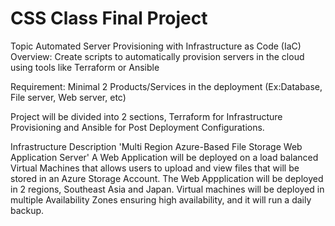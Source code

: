 # CSS Class Final Project
Topic
Automated Server Provisioning with Infrastructure as Code (IaC) Overview: Create scripts to automatically provision servers in the cloud using tools like Terraform or Ansible

Requirement:
Minimal 2 Products/Services in the deployment (Ex:Database, File server, Web server, etc)

Project will be divided into 2 sections, Terraform for Infrastructure Provisioning and Ansible for Post Deployment Configurations.

Infrastructure Description
'Multi Region Azure-Based File Storage Web Application Server'
A Web Application will be deployed on a load balanced Virtual Machines that allows users to upload and view files that will be stored in an Azure Storage Account. The Web Appplication will be deployed in 2 regions, Southeast Asia and Japan. Virtual machines will be deployed in multiple Availability Zones ensuring high availability, and it will run a daily backup.

